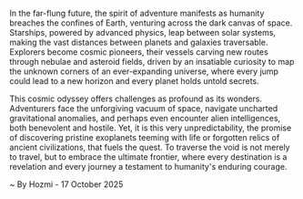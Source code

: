
In the far-flung future, the spirit of adventure manifests as humanity breaches the confines of Earth, venturing across the dark canvas of space. Starships, powered by advanced physics, leap between solar systems, making the vast distances between planets and galaxies traversable. Explorers become cosmic pioneers, their vessels carving new routes through nebulae and asteroid fields, driven by an insatiable curiosity to map the unknown corners of an ever-expanding universe, where every jump could lead to a new horizon and every planet holds untold secrets.

This cosmic odyssey offers challenges as profound as its wonders. Adventurers face the unforgiving vacuum of space, navigate uncharted gravitational anomalies, and perhaps even encounter alien intelligences, both benevolent and hostile. Yet, it is this very unpredictability, the promise of discovering pristine exoplanets teeming with life or forgotten relics of ancient civilizations, that fuels the quest. To traverse the void is not merely to travel, but to embrace the ultimate frontier, where every destination is a revelation and every journey a testament to humanity's enduring courage.

~ By Hozmi - 17 October 2025
